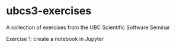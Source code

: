 # ubcs3-exercises
A collection  of exercises from the UBC Scientific Software Seminar

Exercise 1: create a notebook in Jupyter
